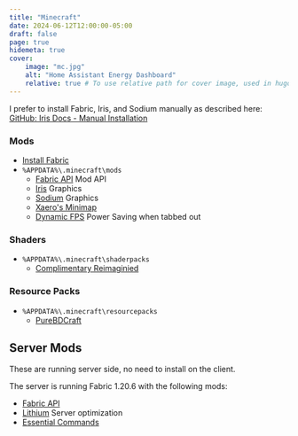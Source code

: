 ```yaml
---
title: "Minecraft"
date: 2024-06-12T12:00:00-05:00
draft: false
page: true
hidemeta: true
cover:
    image: "mc.jpg"
    alt: "Home Assistant Energy Dashboard"
    relative: true # To use relative path for cover image, used in hugo Page-bundles
---
```


I prefer to install Fabric, Iris, and Sodium manually as described here:  
[GitHub: Iris Docs - Manual Installation](https://github.com/IrisShaders/Iris/blob/1.19.4/docs/guide.md#manual-installation)

### Mods
- [Install Fabric](https://fabricmc.net/use/installer/)
- `%APPDATA%\.minecraft\mods`
  - [Fabric API](https://www.curseforge.com/minecraft/mc-mods/fabric-api) Mod API
  - [Iris](https://modrinth.com/mod/iris/) Graphics
  - [Sodium](https://modrinth.com/mod/sodium) Graphics
  - [Xaero's Minimap](https://www.curseforge.com/minecraft/mc-mods/xaeros-minimap)
  - [Dynamic FPS](https://modrinth.com/mod/dynamic-fps) Power Saving when tabbed out

### Shaders

- `%APPDATA%\.minecraft\shaderpacks`
  - [Complimentary Reimaginied](https://www.curseforge.com/minecraft/shaders/complementary-reimagined)

### Resource Packs
- `%APPDATA%\.minecraft\resourcepacks`
  - [PureBDCraft](https://bdcraft.net/downloads/purebdcraft-minecraft/)


## Server Mods

These are running server side, no need to install on the client.

The server is running Fabric 1.20.6 with the following mods:

- [Fabric API](https://modrinth.com/mod/fabric-api)
- [Lithium](https://modrinth.com/mod/lithium) Server optimization
- [Essential Commands](https://modrinth.com/mod/essential-commands)
